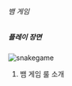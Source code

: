 ###### 뱀 게임

##### 플레이 장면
![snakegame](https://github.com/user-attachments/assets/48bf7e39-2f7c-4298-b6bd-4cd04d267937)

1. 뱀 게임 룰 소개
